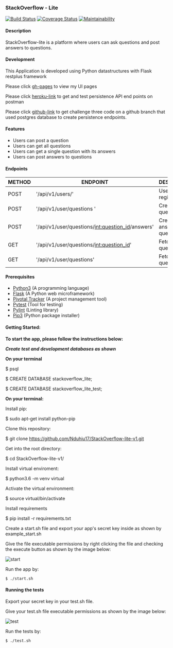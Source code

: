 ### StackOverflow - Lite
[![Build Status](https://travis-ci.org/Nduhiu17/StackOverflow-lite-v1.svg?branch=challenge-three)](https://travis-ci.org/Nduhiu17/StackOverflow-lite-v1)
[![Coverage Status](https://coveralls.io/repos/github/Nduhiu17/StackOverflow-lite-v1/badge.svg?branch=challenge-three)](https://coveralls.io/github/Nduhiu17/StackOverflow-lite-v1?branch=challenge-three)
[![Maintainability](https://api.codeclimate.com/v1/badges/f1dae9885bc88e9accb7/maintainability)](https://codeclimate.com/github/Nduhiu17/StackOverflow-lite-v1/maintainability)

#### Description
StackOverflow-lite is a platform where users can ask questions and post answers to questions.

#### Development
This Application is developed using Python datastructures with Flask restplus framework 

Please click [gh-pages](https://nduhiu17.github.io/StackOverflow-lite/) to view my UI pages

Please click [heroku-link](https://antony-stackoverflow-v1.herokuapp.cokm) to get and test persistence API end points on postman

Please click [github-link](https://github.com/Nduhiu17/StackOverflow-lite-v1/tree/challenge-three) to get challenge three code on a github branch that used postgres database to create persistence endpoints.

#### Features
- Users can post a question
- Users can get all questions
- Users can get a single question with its answers
- Users can post answers to questions

#### Endpoints

| METHOD | ENDPOINT                                            | DESCRIPTION                         |
| ------ | ---------------------------------------------       | --------------------------------    |
| POST   | '/api/v1/users/'                                    | User registration                   |
| POST   | '/api/v1/user/questions '                           | Create a new question               |
| POST   | '/api/v1/user/questions/<int:question_id>/answers'  | Create a new answer to a question   |
| GET    | '/api/v1/user/questions/<int:question_id>'          | Fetch a single question             |
| GET    | '/api/v1/user/questions'                            | Fetch all questions                 |


#### Prerequisites
- [Python3](https://www.python.org/) (A programming language)
- [Flask](http://flask.pocoo.org/) (A Python web microframework)
- [Pivotal Tracker](www.pivotaltracker.com) (A project management tool)
- [Pytest](https://docs.pytest.org/en/latest/) (Tool for testing)
- [Pylint](https://www.pylint.org/) (Linting library)
- [Pip3](https://pypi.org/project/pip/) (Python package installer)

#### Getting Started:

**To start the app, please follow the instructions below:**

***Create test and development databases as shown***

**On your terminal**

  $ psql

  $ CREATE DATABASE stackoverflow_lite;

  $ CREATE DATABASE stackoverflow_lite_test;

**On your terminal:**

Install pip:

  $ sudo apt-get install python-pip

Clone this repository:

  $ git clone https://github.com/Nduhiu17/StackOverflow-lite-v1.git

Get into the root directory:

  $ cd StackOverflow-lite-v1/

Install virtual enviroment:

  $ python3.6 -m venv virtual

Activate the virtual environment:

  $ source virtual/bin/activate
  
Install requirements

  $ pip install -r requirements.txt

Create a start.sh file and export your app's secret key inside as shown by example_start.sh

Give the file executable permissions by right clicking the file and checking the execute button as shown by the image below:

![start](https://user-images.githubusercontent.com/30591881/45145592-b6e7fd80-b1c9-11e8-8966-4c9ae39c6f4b.png)

Run the app by:

    $ ./start.sh

#### Running the tests

Export your secret key in your test.sh file.

Give your test.sh file executable permissions as shown by the image below:

![test](https://user-images.githubusercontent.com/30591881/45145872-5d340300-b1ca-11e8-873a-fe9d9f5c4874.png)

Run the tests by:

    $ ./test.sh